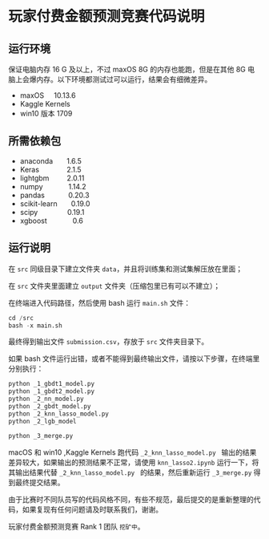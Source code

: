 # 玩家付费金额预测竞赛代码说明

## 运行环境

保证电脑内存 16 G 及以上，不过 maxOS 8G 的内存也能跑，但是在其他 8G 电脑上会爆内存。以下环境都测试过可以运行，结果会有细微差异。

- maxOS &#160; &#160; 10.13.6
- Kaggle Kernels
- win10 版本 1709

## 所需依赖包

- anaconda &#160;&#160;&#160;&#160;&#160; 1.6.5
- Keras  &#160;   &#160; &#160; &#160; &#160; &#160; &#160;2.1.5 
- lightgbm  &#160; &#160; &#160; &#160;   2.0.11
- numpy &#160; &#160; &#160; &#160; &#160; &#160; 1.14.2
- pandas   &#160; &#160; &#160; &#160; &#160;&#160;  0.20.3 
- scikit-learn  &#160;&#160;&#160; &#160;  0.19.0
- scipy  &#160; &#160; &#160; &#160; &#160; &#160; &#160; 0.19.1 
- xgboost  &#160; &#160; &#160; &#160; &#160; &#160; 0.6

## 运行说明

在 `src` 同级目录下建立文件夹 `data`，并且将训练集和测试集解压放在里面；

在 `src` 文件夹里面建立 `output` 文件夹（压缩包里已有可以不建立）；

在终端进入代码路径，然后使用 bash 运行 `main.sh` 文件：

```python
cd /src
bash -x main.sh
```

最终得到输出文件 `submission.csv`，存放于 `src` 文件夹目录下。

如果 bash 文件运行出错，或者不能得到最终输出文件，请按以下步骤，在终端里分别执行：

```python
python _1_gbdt1_model.py
python _1_gbdt2_model.py
python _2_nn_model.py
python _2_gbdt_model.py
python _2_knn_lasso_model.py
python _2_lgb_model

python _3_merge.py
```

macOS 和 win10 ,Kaggle Kernels 跑代码 `_2_knn_lasso_model.py ` 输出的结果差异较大，如果输出的预测结果不正常，请使用 `knn_lasso2.ipynb` 运行一下，将其输出结果代替 `_2_knn_lasso_model.py ` 的结果，然后重新运行 `_3_merge.py` 得到最终提交结果。

由于比赛时不同队员写的代码风格不同，有些不规范，最后提交的是重新整理的代码，如果复现有任何问题请及时联系我们，谢谢。

玩家付费金额预测竞赛 Rank 1 团队 `挖矿中`。


